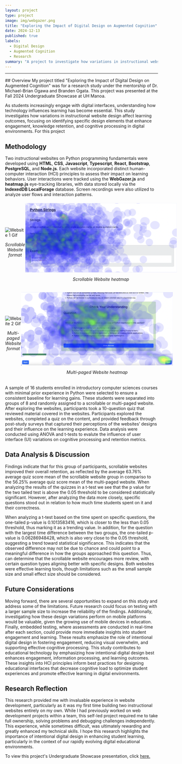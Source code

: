 ```yaml
---
layout: project
type: project
image: img/webgazer.png
title: "Exploring the Impact of Digital Design on Augmented Cognition"
date: 2024-12-13
published: true
labels:
  - Digital Design
  - Augmented Cognition
  - Research
summary: "A project to investigate how variations in instructional website design influence retention and cognitive processing using Webgazer.js eye tracking software"
---
```

<hr />
## Overview
My project titled "Exploring the Impact of Digital Design on Augmented Cognition" was for a research study under the mentorship of Dr. Michael-Brian Ogawa and Branden Ogata. This project was presented at the Fall 2024 Undergraduate Showcase at UH Manoa.

As students increasingly engage with digital interfaces, understanding how technology influences learning has become essential. This study investigates how variations in instructional website design affect learning outcomes, focusing on identifying specific design elements that enhance engagement, knowledge retention, and cognitive processing in digital environments. For this project

## Methodology
Two instructional websites on Python programming fundamentals were developed using **HTML**, **CSS**, **Javascript**, **Typescript**, **React**, **Bootstrap**, **PostgreSQL**, and **Node.js**. Each website incorporated distinct human-computer interaction (HCI) principles to assess their impact on learning behaviors. User interactions were tracked using the **WebGazer.js** and **heatmap.js** eye-tracking libraries, with data stored locally via the **IndexedDB LocalForage** database. Screen recordings were also utilized to analyze user flows and interaction patterns.

<div style="display: flex; justify-content: space-around; align-items: center; margin: 20px 0;">
  <div style="display: flex; flex-direction: column; align-items: center;">
    <img src="/img/website-1.gif" alt="Website 1 Gif" style="max-width: 500px; height: auto;">
    <p style="text-align: center;"><em>Scrollable Website format</em></p>
  </div>
  
  <div style="display: flex; flex-direction: column; align-items: center;">
    <img src="/img/website-1-heatmap.png" alt="Website 1 Heatmap" style="max-width: 500px; height: auto;">
    <p style="text-align: center;"><em>Scrollable Website heatmap</em></p>
  </div>
</div>

<div style="display: flex; justify-content: space-around; align-items: center; margin: 20px 0;">
  <div style="display: flex; flex-direction: column; align-items: center;">
    <img src="/img/website-2.gif" alt="Website 2 Gif" style="max-width: 500px; height: auto;">
    <p style="text-align: center;"><em>Multi-paged Website format</em></p>
  </div>
  
  <div style="display: flex; flex-direction: column; align-items: center;">
    <img src="/img/website-2-heatmap.png" alt="Website 2 Heatmap" style="max-width: 500px; height: auto;">
    <p style="text-align: center;"><em>Multi-paged Website heatmap</em></p>
  </div>
</div>

A sample of 16 students enrolled in introductory computer sciences courses with minimal prior experience in Python were selected to ensure a consistent baseline for learning gains. These students were separated into groups of 8 and randomly assigned to a scrollable or multi-paged website. After exploring the websites, participants took a 10-question quiz that reviewed material covered in the websites. Participants explored the websites, completed a quiz on the content, and provided feedback through post-study surveys that captured their perceptions of the websites’ designs and their influence on the learning experience. Data analysis were conducted using ANOVA and t-tests to evalute the influence of user interface (UI) variations on cognitive processing and retention metrics. 

## Data Analysis & Discussion
Findings indicate that for this group of participants, scrollable websites improved their overall retention, as reflected by the average 63.76% average quiz score mean of the scrollable website group in compariso to the 56.25% average quiz score mean of the multi-paged website. When analyzing the results of the quizzes in a t-test we see that the p value for the two tailed test is above the 0.05 threshold to be considered statistically significant. However, after analyzing the data more closely, specific questions stood out in relation to how much time students spent on it and their correctness.

When analyzing a t-test based on the time spent on specific questions, the one-tailed p-value is 0.1013583416, which is closer to the less than 0.05 threshold, thus marking it as a trending value. In addition, for the question with the largest time difference between the two groups, the one-tailed p-value is 0.06286948428, which is also very close to the 0.05 threshold, suggesting a trend toward statistical significance. This indicates that the observed difference may not be due to chance and could point to a meaningful difference in how the groups approached this question. Thus, can determine that the scrollable website encourages more review, with certain question types aligning better with specific designs. Both websites were effective learning tools, though limitations such as the small sample size and small effect size should be considered.

## Future Considerations
Moving forward, there are several opportunities to expand on this study and address some of the limitations. Future research could focus on testing with a larger sample size to increase the reliability of the findings. Additionally, investigating how these design variations perform on mobile platforms would be valuable, given the growing use of mobile devices in education. Finally, embedded testing, where assessments are conducted in real-time after each section, could provide more immediate insights into student engagement and learning. These results emphasize the role of intentional digital design in fostering engagement, reducing visual overwhelm, and supporting effective cognitive processing. This study contributes to educational technology by emphasizing how intentional digital design best enhances engagement, information processing, and learning outcomes. These insights into HCI principles inform best practices for designing educational interfaces that decrease cognitive load to optimize student experiences and promote effective learning in digital environments.

## Research Reflection
This research provided me with invaluable experience in website development, particularly as it was my first time building two instructional websites entirely on my own. While I had previously worked on web development projects within a team, this self-led project required me to take full ownership, solving problems and debugging challenges independently. This experience, while sometimes difficult, was ultimately rewarding and greatly enhanced my technical skills. I hope this research highlights the importance of intentional digital design in enhancing student learning, particularly in the context of our rapidly evolving digital educational environments.

To view this project's Undergraduate Showcase presentation, click <a href="https://docs.google.com/presentation/d/14ttyQXkX_0pzTstjHHnKnqCS2nw2uBWTEVD7mS75Co0/edit?usp=sharing">here.</a>
